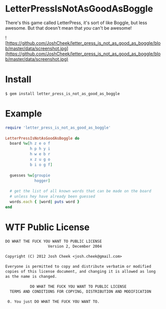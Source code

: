 LetterPressIsNotAsGoodAsBoggle
==============================

There's this game called LetterPress, it's sort of like Boggle, but less awesome.
But that doesn't mean that _you_ can't be awesome!

![https://github.com/JoshCheek/letter_press_is_not_as_good_as_boggle/blob/master/data/screenshot.jpg](https://github.com/JoshCheek/letter_press_is_not_as_good_as_boggle/blob/master/data/screenshot.jpg)


Install
=======

`$ gem install letter_press_is_not_as_good_as_boggle`

Example
=======

```ruby
require 'letter_press_is_not_as_good_as_boggle'

LetterPressIsNotAsGoodAsBoggle do
  board %w[h z e o f
           h p h y i
           h w e b r
           x z u g o
           b i o g f]

  guesses %w[groupie
             hogger]

  # get the list of all known words that can be made on the board
  # unless hey have already been guessed
  words.each { |word| puts word }
end
```

WTF Public License
==================

    DO WHAT THE FUCK YOU WANT TO PUBLIC LICENSE
                       Version 2, December 2004

    Copyright (C) 2012 Josh Cheek <josh.cheek@gmail.com>

    Everyone is permitted to copy and distribute verbatim or modified
    copies of this license document, and changing it is allowed as long
    as the name is changed.

               DO WHAT THE FUCK YOU WANT TO PUBLIC LICENSE
      TERMS AND CONDITIONS FOR COPYING, DISTRIBUTION AND MODIFICATION

     0. You just DO WHAT THE FUCK YOU WANT TO.

